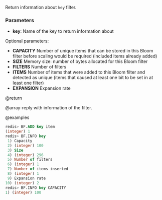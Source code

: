 Return information about `key` filter.

### Parameters

* **key**: Name of the key to return information about

Optional parameters:
* **CAPACITY** Number of unique items that can be stored in this Bloom filter before scaling would be required (included items already added)
* **SIZE** Memory size: number of bytes allocated for this Bloom filter
* **FILTERS** Number of filters
* **ITEMS** Number of items that were added to this Bloom filter and detected as unique (items that caused at least one bit to be set in at least one filter)
* **EXPANSION** Expansion rate

@return

@array-reply with information of the filter.

@examples

```sql
redis> BF.ADD key item
(integer) 1
redis> BF.INFO key
 1) Capacity
 2) (integer) 100
 3) Size
 4) (integer) 296
 5) Number of filters
 6) (integer) 1
 7) Number of items inserted
 8) (integer) 1
 9) Expansion rate
10) (integer) 2
redis> BF.INFO key CAPACITY
1) (integer) 100
```
